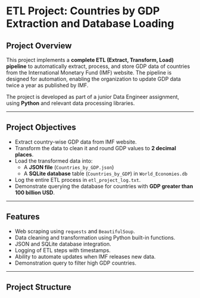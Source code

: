 # ETL Project: Countries by GDP Extraction and Database Loading

## Project Overview
This project implements a **complete ETL (Extract, Transform, Load) pipeline** to automatically extract, process, and store GDP data of countries from the International Monetary Fund (IMF) website. The pipeline is designed for automation, enabling the organization to update GDP data twice a year as published by IMF.

The project is developed as part of a junior Data Engineer assignment, using **Python** and relevant data processing libraries.

---

## Project Objectives
- Extract country-wise GDP data from IMF website.
- Transform the data to clean it and round GDP values to **2 decimal places**.
- Load the transformed data into:
  - A **JSON file** (`Countries_by_GDP.json`)
  - A **SQLite database** table (`Countries_by_GDP`) in `World_Economies.db`
- Log the entire ETL process in `etl_project_log.txt`.
- Demonstrate querying the database for countries with **GDP greater than 100 billion USD**.

---

## Features
- Web scraping using `requests` and `BeautifulSoup`.
- Data cleaning and transformation using Python built-in functions.
- JSON and SQLite database integration.
- Logging of ETL steps with timestamps.
- Ability to automate updates when IMF releases new data.
- Demonstration query to filter high GDP countries.

---

## Project Structure
